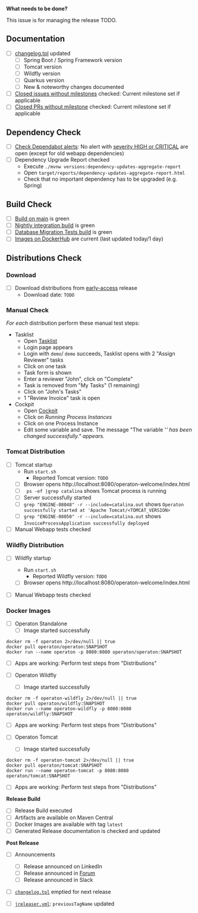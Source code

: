 **What needs to be done?**

This issue is for managing the release TODO.

## Documentation

- [ ] [changelog.tpl](https://github.com/operaton/operaton/blob/main/.github/jreleaser/changelog.tpl) updated
    - [ ] Spring Boot / Spring Framework version
    - [ ] Tomcat version
    - [ ] Wildfly version
    - [ ] Quarkus version
    - [ ] New & noteworthy changes documented
- [ ] [Closed issues without milestones](https://github.com/operaton/operaton/issues?q=is%3Aissue%20state%3Aclosed%20no%3Amilestone) checked: Current milestone set if applicable
- [ ] [Closed PRs without milestone](https://github.com/operaton/operaton/pulls?q=is%3Apr+is%3Aclosed+no%3Amilestone) checked: Current milestone set if applicable

## Dependency Check

- [ ] [Check Dependabot alerts](https://github.com/operaton/operaton/security/dependabot): No alert with [severity HIGH or CRITICAL](https://github.com/operaton/operaton/security/dependabot?q=is%3Aopen+severity%3Ahigh%2Ccritical) are open (except for old webapp dependencies)
- [ ] Dependency Upgrade Report checked
    - Execute
      ```./mvnw versions:dependency-updates-aggregate-report```
    - Open `target/reports/dependency-updates-aggregate-report.html`
    - Check that no important dependency has to be upgraded (e.g. Spring)

## Build Check

- [ ] [Build on main](https://github.com/operaton/operaton/actions/workflows/build.yml?query=branch%3Amain) is green
- [ ] [Nightly integration build](https://github.com/operaton/operaton/actions/workflows/integration-build.yml?query=branch%3Amain) is green
- [ ] [Database Migration Tests build](https://github.com/operaton/operaton/actions/workflows/migration-test.yml?query=branch%3Amain) is green
- [ ] [Images on DockerHub](https://hub.docker.com/search?q=operaton) are current (last updated today/1 day)

## Distributions Check

### Download
- [ ] Download distributions from [early-access](https://github.com/operaton/operaton/releases/tag/early-access) release
    - Download date: `TODO`

### Manual Check

_For each_ distribution perform these manual test steps:

- Tasklist
    - Open [Tasklist](http://localhost:8080/operaton/app/tasklist)
    - Login page appears
    - Login with `demo`/ `demo` succeeds, Tasklist opens with 2 "Assign Reviewer" tasks
    - Click on one task
    - Task form is shown
    - Enter a reviewer "John", click on "Complete"
    - Task is removed from "My Tasks" (1 remaining)
    - Click on "John's Tasks"
    - 1 "Review Invoice" task is open
- Cockpit
    - Open [Cockpit](http://localhost:8080/operaton/app/cockpit)
    - Click on _Running Process Instances_
    - Click on one Process Instance
    - Edit some variable and save. The message "The variable '<VAR>' has been changed successfully." appears.

### Tomcat Distribution

- [ ] Tomcat startup
    - Run `start.sh`
        - Reported Tomcat version: `TODO`
    - [ ] Browser opens http://localhost:8080/operaton-welcome/index.html
    - [ ] ` ps -ef |grep catalina` shows Tomcat process is running
    - [ ] Server successfully started
    - [ ] `grep "ENGINE-08048" -r --include=catalina.out` shows `Operaton successfully started at 'Apache Tomcat/<TOMCAT_VERSION>`
    - [ ] `grep "ENGINE-08050" -r --include=catalina.out` shows `InvoiceProcessApplication successfully deployed`
- [ ] Manual Webapp tests checked

### Wildfly Distribution
- [ ] Wildfly startup
    - Run `start.sh`
        - Reported Wildfly version: `TODO`
    - [ ] Browser opens http://localhost:8080/operaton-welcome/index.html
- [ ] Manual Webapp tests checked


### Docker Images

- [ ] Operaton Standalone
    - [ ] Image started successfully
```
docker rm -f operaton 2>/dev/null || true
docker pull operaton/operaton:SNAPSHOT
docker run --name operaton -p 8080:8080 operaton/operaton:SNAPSHOT
```
- [ ] Apps are working: Perform test steps from "Distributions"

- [ ] Operaton Wildfly
    - [ ] Image started successfully
```
docker rm -f operaton-wildfly 2>/dev/null || true                                   
docker pull operaton/wildfly:SNAPSHOT
docker run --name operaton-wildfly -p 8080:8080 operaton/wildfly:SNAPSHOT
```
- [ ] Apps are working: Perform test steps from "Distributions"

- [ ] Operaton Tomcat
    - [ ] Image started successfully
```
docker rm -f operaton-tomcat 2>/dev/null || true                                   
docker pull operaton/tomcat:SNAPSHOT
docker run --name operaton-tomcat -p 8080:8080 operaton/tomcat:SNAPSHOT
```
- [ ] Apps are working: Perform test steps from "Distributions"

**Release Build**

- [ ] Release Build executed
- [ ] Artifacts are available on Maven Central
- [ ] Docker Images are available with tag `latest`
- [ ] Generated Release documentation is checked and updated

**Post Release**
- [ ] Announcements
    - [ ] Release announced on LinkedIn
    - [ ] Release announced in [Forum](https://forum.operaton.org/c/announcements/4)
    - [ ] Release announced in Slack
- [ ] [`changelog.tpl`](https://github.com/operaton/operaton/blob/main/.github/jreleaser/changelog.tpl) emptied for next release
- [ ] [`jreleaser.yml`](https://github.com/operaton/operaton/blob/main/jreleaser.yml): `previousTagName` updated
 
